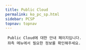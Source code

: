 ```yaml
---
title: Public Cloud 
permalink: ko_pc_sp.html
sidebar: PCSP
topnav: topnav
---
```


     Public Cloud에 대한 안내 페이지입니다.
     좌측 메뉴에서 필요한 정보를 확인해주세요.